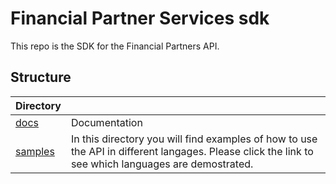 # Financial Partner Services sdk
This repo is the SDK for the Financial Partners API.

## Structure

| Directory                      |                                                                                                                                                      |
|--------------------------------|------------------------------------------------------------------------------------------------------------------------------------------------------|
| [docs](./docs/README.md)       | Documentation                                                                                                                                        | 
| [samples](./samples/README.md) | In this directory you will find examples of how to use the API in different langages.  Please click the link to see which languages are demostrated. |
